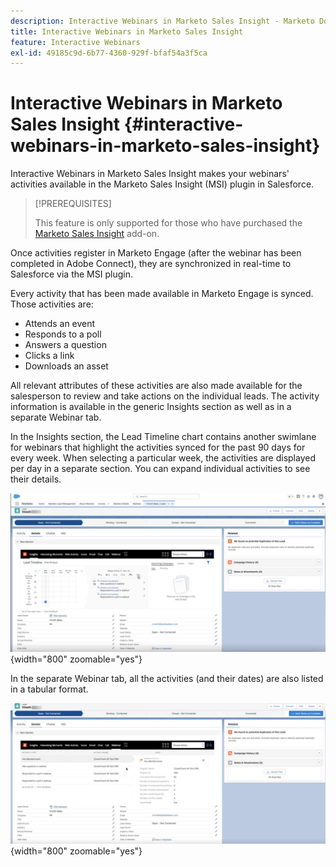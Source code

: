 ```yaml
---
description: Interactive Webinars in Marketo Sales Insight - Marketo Docs - Product Documentation
title: Interactive Webinars in Marketo Sales Insight
feature: Interactive Webinars
exl-id: 49185c9d-6b77-4360-929f-bfaf54a3f5ca
---
```

# Interactive Webinars in Marketo Sales Insight {#interactive-webinars-in-marketo-sales-insight}

Interactive Webinars in Marketo Sales Insight makes your webinars' activities available in the Marketo Sales Insight (MSI) plugin in Salesforce.

>[!PREREQUISITES]
>
>This feature is only supported for those who have purchased the [Marketo Sales Insight](https://business.adobe.com/products/marketo/sales-intelligence-engagement.html) add-on.

Once activities register in Marketo Engage (after the webinar has been completed in Adobe Connect), they are synchronized in real-time to Salesforce via the MSI plugin.

Every activity that has been made available in Marketo Engage is synced. Those activities are:

* Attends an event
* Responds to a poll
* Answers a question
* Clicks a link
* Downloads an asset

All relevant attributes of these activities are also made available for the salesperson to review and take actions on the individual leads. The activity information is available in the generic Insights section as well as in a separate Webinar tab.

In the Insights section, the Lead Timeline chart contains another swimlane for webinars that highlight the activities synced for the past 90 days for every week. When selecting a particular week, the activities are displayed per day in a separate section. You can expand individual activities to see their details.

![](assets/msi-iw-1.png){width="800" zoomable="yes"}

In the separate Webinar tab, all the activities (and their dates) are also listed in a tabular format.

![](assets/msi-iw-2.png){width="800" zoomable="yes"}
